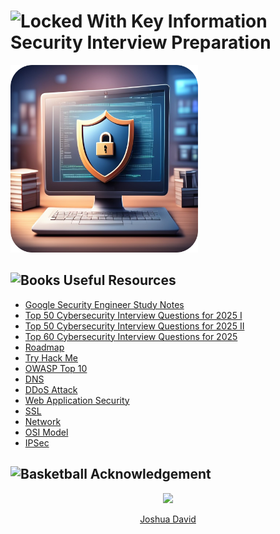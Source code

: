 # <img src="https://raw.githubusercontent.com/Tarikul-Islam-Anik/Telegram-Animated-Emojis/main/Objects/Locked%20With%20Key.webp" alt="Locked With Key" width="35" height="35" /> Information Security Interview Preparation

<img src="./resources/images/secure.png" alt="macbook_pro" width="300" />

## <img src="https://raw.githubusercontent.com/Tarikul-Islam-Anik/Telegram-Animated-Emojis/main/Objects/Books.webp" alt="Books" width="35" height="35" /> Useful Resources

- [Google Security Engineer Study Notes](https://github.com/gracenolan/Notes/blob/master/interview-study-notes-for-security-engineering.md#learning-tips)
- [Top 50 Cybersecurity Interview Questions for 2025 I](https://www.edureka.co/blog/interview-questions/cybersecurity-interview-questions/)
- [Top 50 Cybersecurity Interview Questions for 2025 II](https://www.simplilearn.com/tutorials/cyber-security-tutorial/cyber-security-interview-questions)
- [Top 60 Cybersecurity Interview Questions for 2025](https://www.geeksforgeeks.org/cyber-security-interview-questions/)
- [Roadmap](https://roadmap.sh/cyber-security)
- [Try Hack Me](https://tryhackme.com)
- [OWASP Top 10](https://www.cloudflare.com/learning/security/threats/owasp-top-10/)
- [DNS](https://www.cloudflare.com/learning/dns/what-is-dns/)
- [DDoS Attack](https://www.cloudflare.com/learning/ddos/what-is-a-ddos-attack/)
- [Web Application Security](https://www.cloudflare.com/learning/security/what-is-web-application-security/)
- [SSL](https://www.cloudflare.com/learning/ssl/what-is-ssl/)
- [Network](https://www.cloudflare.com/learning/network-layer/what-is-the-network-layer/)
- [OSI Model](https://www.cloudflare.com/learning/ddos/glossary/open-systems-interconnection-model-osi/)
- [IPSec](https://www.cloudflare.com/learning/network-layer/what-is-ipsec/)

## <img src="https://raw.githubusercontent.com/Tarikul-Islam-Anik/Telegram-Animated-Emojis/main/Activity/Basketball.webp" alt="Basketball" width="35" height="35" /> Acknowledgement

<div style="text-align: center;">
  <a href="https://www.linkedin.com/in/joshydavid/">
    <img src="https://github.com/user-attachments/assets/4dfe0c89-8ced-4e08-bcf3-6261bdbb956d" width="100">
    <p>Joshua David</p>
  </a>
</div>
